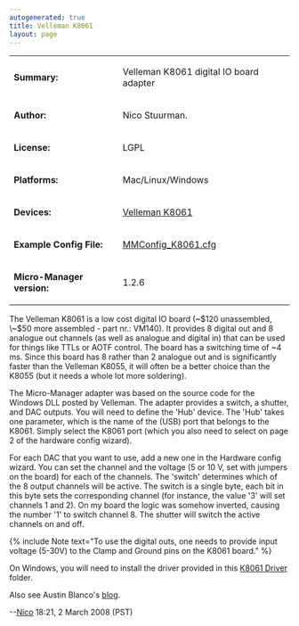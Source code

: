 ```yaml
---
autogenerated: true
title: Velleman K8061
layout: page
---
```


<table>
<tr>
<td markdown="1">

**Summary:**

</td>
<td markdown="1">

Velleman K8061 digital IO board adapter

</td>
</tr>
<tr>
<td markdown="1">

**Author:**

</td>
<td markdown="1">

Nico Stuurman.

</td>
</tr>
<tr>
<td markdown="1">

**License:**

</td>
<td markdown="1">

LGPL

</td>
</tr>
<tr>
<td markdown="1">

**Platforms:**

</td>
<td markdown="1">

Mac/Linux/Windows

</td>
</tr>
<tr>
<td markdown="1">

**Devices:**

</td>
<td markdown="1">

[Velleman K8061](http://www.velleman.be/ot/en/product/view/?id=364910)

</td>
</tr>
<tr>
<td markdown="1">

**Example Config File:**

</td>
<td markdown="1">

[MMConfig_K8061.cfg](media/MMConfig_K8061.cfg "wikilink")

</td>
</tr>
<tr>
<td markdown="1">

**Micro-Manager version:**

</td>
<td markdown="1">

1.2.6

</td>
</tr>
</table>

The Velleman K8061 is a low cost digital IO board (\~$120 unassembled,
\~$50 more assembled - part nr.: VM140). It provides 8 digital out and 8
analogue out channels (as well as analogue and digital in) that can be
used for things like TTLs or AOTF control. The board has a switching
time of \~4 ms. Since this board has 8 rather than 2 analogue out and is
significantly faster than the Velleman K8055, it will often be a better
choice than the K8055 (but it needs a whole lot more soldering).

The Micro-Manager adapter was based on the source code for the Windows
DLL posted by Velleman. The adapter provides a switch, a shutter, and
DAC outputs. You will need to define the 'Hub' device. The 'Hub' takes
one parameter, which is the name of the (USB) port that belongs to the
K8061. Simply select the K8061 port (which you also need to select on
page 2 of the hardware config wizard).

For each DAC that you want to use, add a new one in the Hardware config
wizard. You can set the channel and the voltage (5 or 10 V, set with
jumpers on the board) for each of the channels. The 'switch' determines
which of the 8 output channels will be active. The switch is a single
byte, each bit in this byte sets the corresponding channel (for
instance, the value '3' will set channels 1 and 2). On my board the
logic was somehow inverted, causing the number '1' to switch channel 8.
The shutter will switch the active channels on and off.

{% include Note text="To use the digital outs, one needs to provide input voltage (5-30V) to the Clamp and Ground pins on the K8061 board." %}

On Windows, you will need to install the driver provided in this [K8061
Driver](http://valelab.ucsf.edu/~MM/drivers/K8061Driver.zip) folder.

Also see Austin Blanco's [blog](http://austinblanco.com/blog/?p=209).

--[Nico](User:Nico "wikilink") 18:21, 2 March 2008 (PST)

